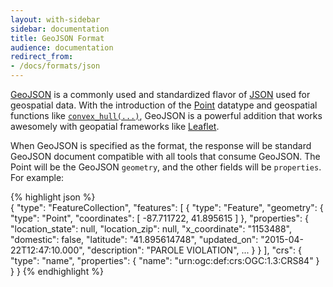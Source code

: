 ```yaml
---
layout: with-sidebar
sidebar: documentation 
title: GeoJSON Format
audience: documentation
redirect_from:
- /docs/formats/json
---
```


[GeoJSON](http://geojson.org/) is a commonly used and standardized flavor of [JSON](/docs/formats/json.html) used for geospatial data. With the introduction of the [Point](/docs/datatypes/point.html) datatype and geospatial functions like [`convex_hull(...)`](/docs/functions/convex_hull.html), GeoJSON is a powerful addition that works awesomely with geopatial frameworks like [Leaflet](http://leafletjs.com/).

When GeoJSON is specified as the format, the response will be standard GeoJSON document compatible with all tools that consume GeoJSON. The Point will be the GeoJSON `geometry`, and the other fields will be `properties`. For example:

{% highlight json %}    
{
  "type": "FeatureCollection",
  "features": [
    {
      "type": "Feature",
      "geometry": {
        "type": "Point",
        "coordinates": [
          -87.711722,
          41.895615
        ]
      },
      "properties": {
        "location_state": null,
        "location_zip": null,
        "x_coordinate": "1153488",
        "domestic": false,
        "latitude": "41.895614748",
        "updated_on": "2015-04-22T12:47:10.000",
        "description": "PAROLE VIOLATION",
        ...
      }
    }
  ],
  "crs": {
    "type": "name",
    "properties": {
      "name": "urn:ogc:def:crs:OGC:1.3:CRS84"
    }
  }
}
{% endhighlight %}

